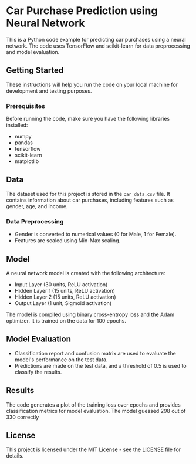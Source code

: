 # Car Purchase Prediction using Neural Network

This is a Python code example for predicting car purchases using a neural network. The code uses TensorFlow and scikit-learn for data preprocessing and model evaluation.

## Getting Started

These instructions will help you run the code on your local machine for development and testing purposes.

### Prerequisites

Before running the code, make sure you have the following libraries installed:

- numpy
- pandas
- tensorflow
- scikit-learn
- matplotlib


## Data

The dataset used for this project is stored in the `car_data.csv` file. It contains information about car purchases, including features such as gender, age, and income.

### Data Preprocessing

- Gender is converted to numerical values (0 for Male, 1 for Female).
- Features are scaled using Min-Max scaling.

## Model

A neural network model is created with the following architecture:

- Input Layer (30 units, ReLU activation)
- Hidden Layer 1 (15 units, ReLU activation)
- Hidden Layer 2 (15 units, ReLU activation)
- Output Layer (1 unit, Sigmoid activation)

The model is compiled using binary cross-entropy loss and the Adam optimizer. It is trained on the data for 100 epochs.

## Model Evaluation

- Classification report and confusion matrix are used to evaluate the model's performance on the test data.
- Predictions are made on the test data, and a threshold of 0.5 is used to classify the results.

## Results

The code generates a plot of the training loss over epochs and provides classification metrics for model evaluation.
The model guessed 298 out of 330 correctly

## License

This project is licensed under the MIT License - see the [LICENSE](LICENSE) file for details.

